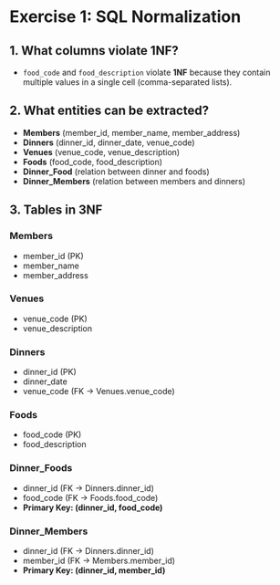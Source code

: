 # Exercise 1: SQL Normalization

## 1. What columns violate 1NF?

- `food_code` and `food_description` violate **1NF** because they contain multiple values in a single cell (comma-separated lists).

## 2. What entities can be extracted?

- **Members** (member_id, member_name, member_address)
- **Dinners** (dinner_id, dinner_date, venue_code)
- **Venues** (venue_code, venue_description)
- **Foods** (food_code, food_description)
- **Dinner_Food** (relation between dinner and foods)
- **Dinner_Members** (relation between members and dinners)

## 3. Tables in 3NF

### Members

- member_id (PK)
- member_name
- member_address

### Venues

- venue_code (PK)
- venue_description

### Dinners

- dinner_id (PK)
- dinner_date
- venue_code (FK → Venues.venue_code)

### Foods

- food_code (PK)
- food_description

### Dinner_Foods

- dinner_id (FK → Dinners.dinner_id)
- food_code (FK → Foods.food_code)
- **Primary Key: (dinner_id, food_code)**

### Dinner_Members

- dinner_id (FK → Dinners.dinner_id)
- member_id (FK → Members.member_id)
- **Primary Key: (dinner_id, member_id)**
